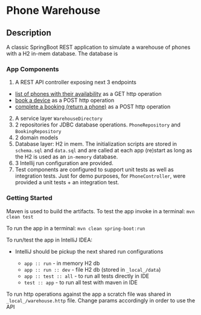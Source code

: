 # Phone Warehouse

## Description

A classic SpringBoot REST application to simulate a warehouse of phones with a H2 in-mem database.
The database is

### App Components

1. A REST API controller exposing next 3 endpoints

- [list of phones with their availability](http://localhost:8080/phones/availability) as a GET http operation
- [book a device](http://localhost:8080/warehouse/phones/return/${phoneId}) as a POST http operation
- [complete a booking (return a phone)](http://localhost:8080/warehouse/phones/return/${bookingId}) as a POST http operation

2. A service layer `WarehouseDirectory`
3. 2 repositories for JDBC database operations. `PhoneRepository` and `BookingRepository`
4. 2 domain models
5. Database layer: H2 in mem. The initialization scripts are stored in `schema.sql` and `data.sql` and are called at each app (re)start as long as the H2 is used as an `in-memory` database.
6. 3 Intellij run configuration are provided.
7. Test components are configured to support unit tests as well as integration tests. Just for demo purposes, for `PhoneController`, were provided a unit tests + an integration test.

### Getting Started

Maven is used to build the artifacts.
To test the app invoke in a terminal:
`mvn clean test`

To run the app in a terminal:
`mvn clean spring-boot:run`

To run/test the app in IntelliJ IDEA:

- IntelliJ should be pickup the next shared run configurations

    - `app :: run` - in memory H2 db
    - `app :: run :: dev` - file H2 db (stored in `_local_/data`)
    - `app :: test :: all` - to run all tests directly in IDE
    - `test :: app` - to run all test with maven in IDE

To run http operations against the app a scratch file was shared in `_local_/warehouse.http` file. Change params accordingly in order to use the API
